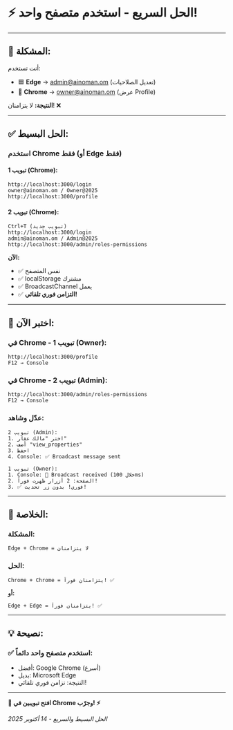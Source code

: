 # ⚡ **الحل السريع - استخدم متصفح واحد!**

---

## 🎯 **المشكلة:**

أنت تستخدم:
- 🟦 **Edge** → admin@ainoman.om (تعديل الصلاحيات)
- 🔵 **Chrome** → owner@ainoman.om (عرض Profile)

**النتيجة:** لا يتزامنان! ❌

---

## ✅ **الحل البسيط:**

### **استخدم Chrome فقط** (أو Edge فقط)

#### تبويب 1 (Chrome):
```
http://localhost:3000/login
owner@ainoman.om / Owner@2025
http://localhost:3000/profile
```

#### تبويب 2 (Chrome):
```
Ctrl+T (تبويب جديد)
http://localhost:3000/login  
admin@ainoman.om / Admin@2025
http://localhost:3000/admin/roles-permissions
```

**الآن:**
- ✅ نفس المتصفح
- ✅ localStorage مشترك
- ✅ BroadcastChannel يعمل
- ✅ **التزامن فوري تلقائي!**

---

## 🧪 **اختبر الآن:**

### في Chrome - تبويب 1 (Owner):
```
http://localhost:3000/profile
F12 → Console
```

### في Chrome - تبويب 2 (Admin):
```
http://localhost:3000/admin/roles-permissions
F12 → Console
```

### عدّل وشاهد:
```
تبويب 2 (Admin):
1. اختر "مالك عقار"
2. أضف "view_properties"
3. احفظ
4. Console: ✅ Broadcast message sent

تبويب 1 (Owner):
1. Console: 📡 Broadcast received (خلال 100ms)
2. الصفحة: 2 أزرار ظهرت فوراً!
3. ✅ فوري! بدون زر تحديث!
```

---

## 🎯 **الخلاصة:**

### المشكلة:
```
Edge + Chrome = لا يتزامنان
```

### الحل:
```
Chrome + Chrome = يتزامنان فوراً! ✅
```

**أو:**
```
Edge + Edge = يتزامنان فوراً! ✅
```

---

## 💡 **نصيحة:**

### ✅ استخدم متصفح واحد دائماً:
- أفضل: Google Chrome (أسرع)
- بديل: Microsoft Edge
- النتيجة: تزامن فوري تلقائي!

---

**🚀 افتح تبويبين في Chrome وجرّب! ⚡**

*الحل البسيط والسريع - 14 أكتوبر 2025*

